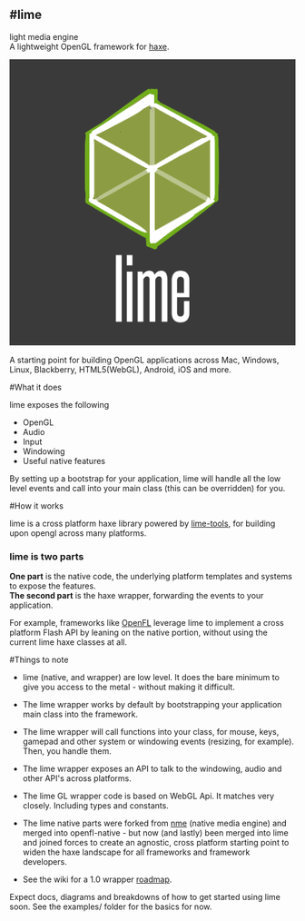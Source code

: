 #lime 
---
light media engine   
A lightweight OpenGL framework for [haxe](http://haxe.org).

![lime](lime.png)


A starting point for building OpenGL applications across Mac, Windows, Linux, Blackberry, HTML5(WebGL), Android, iOS and more.

#What it does
	
lime exposes the following

- OpenGL
- Audio
- Input
- Windowing
- Useful native features

By setting up a bootstrap for your application, lime will handle all the low level events and call into your main class (this can be overridden) for you. 

#How it works

lime is a cross platform haxe library powered by [lime-tools](http://github.com/openfl/lime-tools), for building upon opengl across many platforms. 

### lime is two parts
**One part** is the native code, the underlying platform templates and systems to expose the features.    
**The second part** is the haxe wrapper, forwarding the events to your application.

For example, frameworks like [OpenFL](http://github.com/openfl) leverage lime to implement a cross platform Flash API by leaning on the native portion, without using the current lime haxe classes at all.

#Things to note

- lime (native, and wrapper) are low level. It does the bare minimum to give you access to the metal - without making it difficult.
- The lime wrapper works by default by bootstrapping your application main class into the framework. 
- The lime wrapper will call functions into your class, for mouse, keys, gamepad and other system or windowing events (resizing, for example). Then, you handle them.
- The lime wrapper exposes an API to talk to the windowing, audio and other API's across platforms.

- The lime GL wrapper code is based on WebGL Api. It matches very closely. Including types and constants.
- The lime native parts were forked from [nme](http://github.com/haxenme/nme) (native media engine) and merged into  openfl-native - but now (and lastly) been merged into lime and joined forces to create an agnostic, cross platform starting point to widen the haxe landscape for all frameworks and framework developers.
- See the wiki for a 1.0 wrapper [roadmap](https://github.com/openfl/lime/wiki/lime-wrapper-1.0-Roadmap). 

Expect docs, diagrams and breakdowns of how to get started using lime soon. See the examples/ folder for the basics for now.
